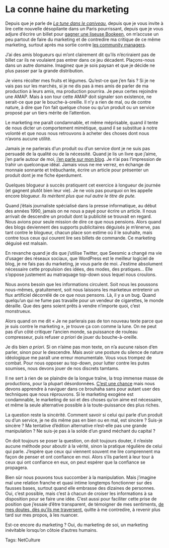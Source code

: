 # La conne haine du marketing

Depuis que je parle de [*La tune dans le caniveau*](http://blog.tcrouzet.com/tune-caniveau/), depuis que je vous invite à lire cette nouvelle désopilante dans un Paris pourrissant, depuis que je vous adjure d’écrire un billet pour [gagner une liseuse Bookeen](http://blog.tcrouzet.com/tune-caniveau/concours/), on m’accuse un peu partout de faire du marketing et de contredire ma critique de ce même marketing, surtout après ma sortie contre [les community managers](http://blog.tcrouzet.com/2010/09/16/les-community-managers-sont-des-putes/).

J’ai des amis blogueurs qui m’ont clairement dit qu’ils n’écriraient pas de billet car ils ne voulaient pas entrer dans ce jeu décadent. Plaçons-nous dans un autre domaine. Imaginez que je sois paysan et que je décide ne plus passer par la grande distribution.

Je viens récolter mes fruits et légumes. Qu’est-ce que j’en fais ? Si je ne vais pas sur les marchés, si je ne dis pas à mes amis de parler de ma production à leurs amis, ma production pourrira. Je peux certes rejoindre une AMAP. Mais à son tour cette AMAP doit signaler son existence, ne serait-ce que par le bouche-à-oreille. Il n’y a rien de mal, ou de contre nature, à dire que l’on fait quelque chose ou qu’un produit ou un service proposé par un tiers mérite de l’attention.

Le marketing me paraît condamnable, et même méprisable, quand il tente de nous dicter un comportement mimétique, quand il se substitue à notre volonté et que nous nous retrouvons à acheter des choses dont nous n’avons aucune utilité.

Jamais je ne parlerais d’un produit ou d’un service dont je ne suis pas persuadé de la qualité ou de la nécessité. Quand je lis un livre que j’aime, j’en parle autour de moi, [j’en parle sur mon blog](http://blog.tcrouzet.com/tag/critique/). Je n’ai pas l’impression de trahir un quelconque idéal. Jamais vous ne me verrez, en échange de monnaie sonnante et trébuchante, écrire un article pour présenter un produit dont je me fiche éperdument.

Quelques blogueur à succès pratiquent cet exercice à longueur de journée (et gagnent plutôt bien leur vie). Je ne vois pas pourquoi on les appelle encore blogueur. *Ils méritent plus que nul autre le titre de pute.*

Quand j’étais journaliste spécialisé dans la presse informatique, au début des années 1990, jamais on ne nous a payé pour écrire un article. Il nous arrivait de descendre un produit dont la publicité se trouvait en regard. Nous avions pour seule mission de dire ce que nous pensions. Alors quand des blogs deviennent des supports publicitaires déguisés je m’énerve, pas tant contre le blogueur, chacun place son estime où il le souhaite, mais contre tous ceux qui courent lire ses billets de commande. Ce marketing déguisé est malsain.

En revanche quand je dis que j’utilise Twitter, que Seesmic a changé ma vie d’usager des réseaux sociaux, que WordPress est le meilleur logiciel de blog, je ne fais pas du marketing, je vous parle de moi. J’estime absolument nécessaire cette propulsion des idées, des modes, des pratiques… Elle s’oppose justement au matraquage top-down sous lequel nous croulons.

Nous avons besoin que les informations circulent. Soit nous les poussons nous-mêmes, gratuitement, soit nous laissons les marketeux entretenir un flux artificiel décorrélé de ce que nous pensons. Là, il y a un bug. Quand quelqu’un qui ne fume pas travaille pour un vendeur de cigarettes, le monde déraille. Que des gens soient prêts à vendre n’importe quoi, c’est monstrueux.

Alors quand on me dit « Je ne parlerais pas de ton nouveau texte parce que je suis contre le marketing », je trouve ça con comme la lune. On ne peut pas d’un côté critiquer l’ancien monde, sa puissance de rouleau compresseur, puis refuser *a priori* de jouer du bouche-à-oreille.

Je dis bien *a priori*. Si on n’aime pas mon texte, on n’a aucune raison d’en parler, sinon pour le descendre. Mais avoir une posture du silence de nature idéologique me paraît une erreur monumentale. Vous vous trompez de combat. Pour nous opposer au top-down, pour lutter contre les putes soumises, nous devons jouer de nos discrets tamtams.

Il ne sert à rien de se plaindre de la longue traîne, la trop immense masse de productions, pour la plupart désordonnées. [C’est une chance](http://blog.tcrouzet.com/2010/10/26/youtubiser-le-livre/) mais nous devons apprendre à naviguer dans ce brouhaha sans pour autant user des techniques que nous réprouvons. Si le marketing exogène est condamnable, le marketing de soi et des choses qu’on aime est nécessaire, et même la seule alternative possible à la toute-puissance des plus riches.

La question reste la sincérité. Comment savoir si celui qui parle d’un produit ou d’un service, je ne dis même pas en bien ou en mal, est sincère ? Suis-je sincère ? Ma tentative d’édition alternative n’est-elle pas une grande manipulation ? Ne suis-je pas à la solde d’un grand méchant du capital ?

On doit toujours se poser la question, on doit toujours douter, il n’existe aucune méthode pour aboutir à la vérité, sinon la pratique régulière de celui qui parle. J’espère que ceux qui viennent souvent me lire comprennent ma façon de penser et ont confiance en moi. Alors s’ils parlent à leur tour à ceux qui ont confiance en eux, on peut espérer que la confiance se propagera.

Bien sûr nous pouvons tous succomber à la manipulation. Mais j’imagine mal une relation franche et quasi intime longtemps fonctionner sur des fausses bases, surtout quand elle embrasse des dizaines de personnes. Oui, c’est possible, mais c’est à chacun de croiser les informations à sa disposition pour se faire une idée. C’est aussi pour faciliter cette prise de position que j’essaie d’être transparent, de témoigner de mes sentiments, [de mes doutes, dès qu’ils me traversent](http://blog.tcrouzet.com/2010/10/31/2-0-hyper-capitalisme/), quitte à me contredire, à revenir plus tard sur mes propos, à les nuancer.

Est-ce encore du marketing ? Oui, du marketing de soi, un marketing inévitable lorsqu’on côtoie d’autres humains.

Tags: NetCulture